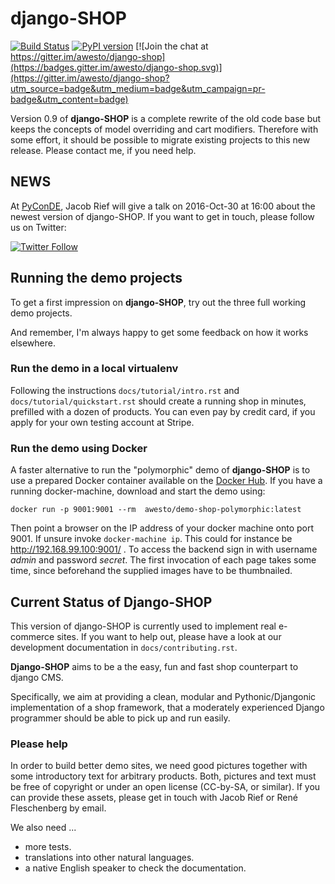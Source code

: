 # django-SHOP

[![Build Status](https://travis-ci.org/awesto/django-shop.svg)](https://travis-ci.org/awesto/django-shop)
[![PyPI version](https://img.shields.io/pypi/v/django-shop.svg)](https://https://pypi.python.org/pypi/django-shop)
[![Join the chat at https://gitter.im/awesto/django-shop](https://badges.gitter.im/awesto/django-shop.svg)](https://gitter.im/awesto/django-shop?utm_source=badge&utm_medium=badge&utm_campaign=pr-badge&utm_content=badge)

Version 0.9 of **django-SHOP** is a complete rewrite of the old code base but keeps the concepts of
model overriding and cart modifiers. Therefore with some effort, it should be possible to migrate
existing projects to this new release. Please contact me, if you need help.


## NEWS

At [PyConDE](https://www.pymunich.com/), Jacob Rief will give a talk on 2016-Oct-30 at 16:00 about the
newest version of django-SHOP. If you want to get in touch, please follow us on Twitter:

[![Twitter Follow](https://img.shields.io/twitter/follow/shields_io.svg?style=social&label=django-SHOP&maxAge=2592000)](https://twitter.com/djangoshop)


## Running the demo projects

To get a first impression on **django-SHOP**, try out the three full working demo projects.

And remember, I'm always happy to get some feedback on how it works elsewhere.


### Run the demo in a local virtualenv

Following the instructions  ``docs/tutorial/intro.rst`` and ``docs/tutorial/quickstart.rst``
should create a running shop in minutes, prefilled with a dozen of products.
You can even pay by credit card, if you apply for your own testing account at Stripe.


### Run the demo using Docker

A faster alternative to run the "polymorphic" demo of **django-SHOP** is to use a prepared Docker
container available on the [Docker Hub](https://hub.docker.com/r/awesto/demo-shop-polymorphic/).
If you have a running docker-machine, download and start the demo using:

```
docker run -p 9001:9001 --rm  awesto/demo-shop-polymorphic:latest
```

Then point a browser on the IP address of your docker machine onto port 9001. If unsure invoke
``docker-machine ip``. This could for instance be http://192.168.99.100:9001/ .
To access the backend sign in with username *admin* and password *secret*. The first invocation
of each page takes some time, since beforehand the supplied images have to be thumbnailed.


## Current Status of Django-SHOP

This version of django-SHOP is currently used to implement real e-commerce sites. If you want
to help out, please have a look at our development documentation in ``docs/contributing.rst``.

**Django-SHOP** aims to be a the easy, fun and fast shop counterpart to django CMS.

Specifically, we aim at providing a clean, modular and Pythonic/Djangonic implementation of a shop
framework, that a moderately experienced Django programmer should be able to pick up and run easily.


### Please help

In order to build better demo sites, we need good pictures together with some introductory text
for arbitrary products. Both, pictures and text must be free of copyright or under an open license
(CC-by-SA, or similar). If you can provide these assets, please get in touch with Jacob Rief
or René Fleschenberg by email.

We also need ...
* more tests.
* translations into other natural languages.
* a native English speaker to check the documentation.
